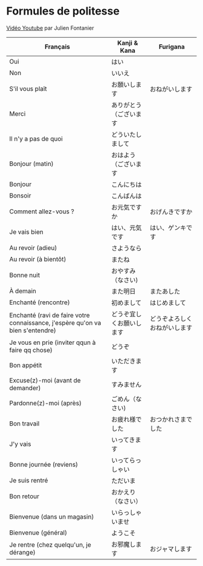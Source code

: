 # Formules de politesse

[Vidéo Youtube](https://www.youtube.com/watch?v=r4-5fXLGySE) par Julien Fontanier


Français | Kanji & Kana | Furigana
-------- | ------------ | --------
Oui | はい
Non | いいえ
S'il vous plaît | お願いします |おねがいします
Merci  | ありがとう（ございます
Il n'y a pas de quoi | どういたしまして
Bonjour (matin) | おはよう（ございます
Bonjour | こんにちは
Bonsoir | こんばんは
Comment allez-vous ? | お元気ですか | おげんきですか
Je vais bien | はい、元気です | はい、ゲンキです
Au revoir (adieu) | さようなら
Au revoir (à bientôt) | またね
Bonne nuit | おやすみ（なさい)
À demain | また明日 | またあした
Enchanté (rencontre) | 初めまして | はじめまして
Enchanté (ravi de faire votre connaissance, j'espère qu'on va bien s'entendre) | どうぞ宜しくお願いします | どうぞよろしくおねがいします
Je vous en prie (inviter qqun à faire qq chose) | どうぞ
Bon appétit | いただきます
Excuse(z)-moi (avant de demander) | すみません
Pardonne(z)-moi (après) | ごめん（なさい)
Bon travail | お疲れ様でした | おつかれさまでした
J'y vais | いってきます
Bonne journée (reviens) | いってらっしゃい
Je suis rentré | ただいま
Bon retour | おかえり （なさい）
Bienvenue (dans un magasin)  | いらっしゃいませ
Bienvenue (général)  | ようこそ
Je rentre (chez quelqu'un, je dérange) | お邪魔します | おジャマします
